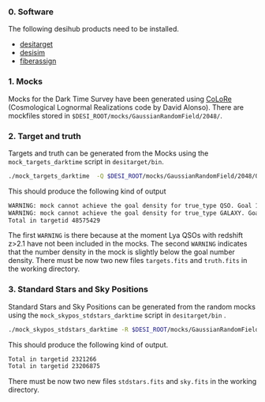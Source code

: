 ### 0. Software

The following desihub products need to be installed.

* [desitarget](https://github.com/desihub/desitarget)
* [desisim](https://github.com/desihub/desisim)
* [fiberassign](https://github.com/desihub/fiberassign)

### 1. Mocks

Mocks for the Dark Time Survey have been generated using [CoLoRe](https://github.com/damonge/CoLoRe) (Cosmological Lognormal Realizations code by David Alonso). There are mockfiles stored in `$DESI_ROOT/mocks/GaussianRandomField/2048/`. 


### 2. Target and truth 

Targets and truth can be generated from the Mocks using the `mock_targets_darktime` script in `desitarget/bin`.

```bash
./mock_targets_darktime  -Q $DESI_ROOT/mocks/GaussianRandomField/2048/QSO.fits -L $DESI_ROOT/mocks/GaussianRandomField/2048/LRG.fits -E $DESI_ROOT/mocks/GaussianRandomField/2048/ELG.fits  -C $DESI_ROOT/mocks/GaussianRandomField/2048/random.fits
```

This should produce the following kind of output

```bash
WARNING: mock cannot achieve the goal density for true_type QSO. Goal 120.0. Mock 1e-06
WARNING: mock cannot achieve the goal density for true_type GALAXY. Goal 2400.0. Mock 2391.9311211
Total in targetid 48575429
```

The first `WARNING` is there because at the moment Lya QSOs with redshift z>2.1 have not been included in the mocks. 
The second `WARNING` indicates that the number density in the mock is slightly below the goal number density.
There must be now two new files `targets.fits` and `truth.fits` in the working directory.


### 3. Standard Stars and Sky Positions

Standard Stars and Sky Positions can be generated from the random mocks using the `mock_skypos_stdstars_darktime` script in `desitarget/bin` .

```bash
./mock_skypos_stdstars_darktime -R $DESI_ROOT/mocks/GaussianRandomField/2048/random.fits
```

This should produce the following kind of output.

```bash
Total in targetid 2321266
Total in targetid 23206875
```

There must be now two new files `stdstars.fits` and `sky.fits` in the working directory.
